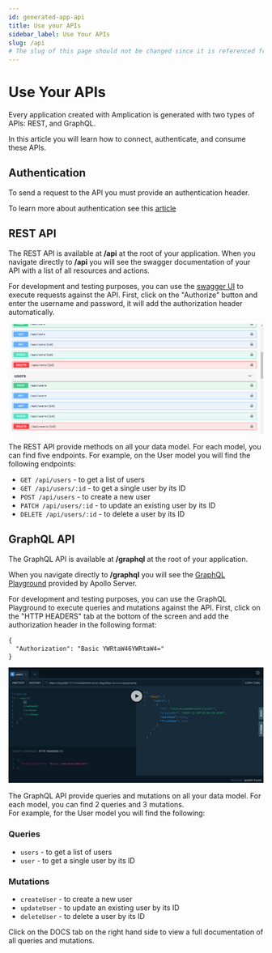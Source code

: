 ```yaml
---
id: generated-app-api
title: Use your APIs
sidebar_label: Use Your APIs
slug: /api
# The slug of this page should not be changed since it is referenced from the Admin UI sign in page
---
```


# Use Your APIs

Every application created with Amplication is generated with two types of APIs: REST, and GraphQL.

In this article you will learn how to connect, authenticate, and consume these APIs.

## Authentication

To send a request to the API you must provide an authentication header.

To learn more about authentication see this [article](/authentication)

## REST API

The REST API is available at **/api** at the root of your application.
When you navigate directly to **/api** you will see the swagger documentation of your API with a list of all resources and actions.

For development and testing purposes, you can use the [swagger UI](https://swagger.io/tools/swagger-ui/) to execute requests against the API. First, click on the "Authorize" button and enter the username and password, it will add the authorization header automatically.

![](./assets/generated-app-api/swagger-ui.png)

The REST API provide methods on all your data model. For each model, you can find five endpoints. For example, on the User model you will find the following endpoints:

- `GET /api/users` - to get a list of users
- `GET /api/users/:id` - to get a single user by its ID
- `POST /api/users` - to create a new user
- `PATCH /api/users/:id` - to update an existing user by its ID
- `DELETE /api/users/:id` - to delete a user by its ID

## GraphQL API

The GraphQL API is available at **/graphql** at the root of your application.

When you navigate directly to **/graphql** you will see the [GraphQL Playground](https://www.apollographql.com/docs/apollo-server/testing/graphql-playground/) provided by Apollo Server.

For development and testing purposes, you can use the GraphQL Playground to execute queries and mutations against the API. First, click on the "HTTP HEADERS" tab at the bottom of the screen and add the authorization header in the following format:

```
{
  "Authorization": "Basic YWRtaW46YWRtaW4="
}
```

![](./assets/generated-app-api/graphql-playground.png)

The GraphQL API provide queries and mutations on all your data model. For each model, you can find 2 queries and 3 mutations. \
For example, for the User model you will find the following:

### Queries

- `users` - to get a list of users
- `user` - to get a single user by its ID

### Mutations

- `createUser` - to create a new user
- `updateUser` - to update an existing user by its ID
- `deleteUser` - to delete a user by its ID

Click on the DOCS tab on the right hand side to view a full documentation of all queries and mutations.
